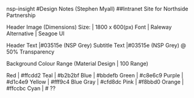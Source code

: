 nsp-insight
#Design Notes (Stephen Myall)
##Intranet Site for Northside Partnership

Header Image (Dimensions)
Size:         | 1800 x 600(px)
Font          | Raleway
Alternative   | Seagoe UI

Header Text   |#03515e (NSP Grey)
Subtitle Text |#03515e (NSP Grey) @ 50% Transparency

Background Colour Range (Material Design | 100 Range)

Red       | #ffcdd2
Teal      | #b2b2bf
Blue      | #bbdefb
Green     | #c8e6c9
Purple    | #d1c4e9
Yellow    | #fff9c4
Blue Gray | #cfd8dc
Pink      | #f8bbd0
Orange    | #ffccbc
Cyan      | # ??
